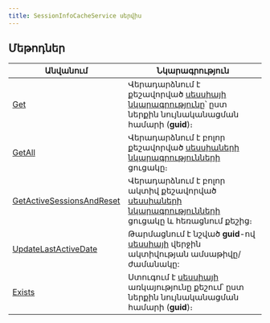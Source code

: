 ```yaml
---
title: SessionInfoCacheService սերվիս
---
```


## Մեթոդներ

| Անվանում | Նկարագրություն |
|----------|----------------|
| [Get](SessionInfoCacheService/Get.md) | Վերադարձնում է քեշավորված [սեսսիայի նկարագրությունը](../types/SessionInfo.md)՝ ըստ ներքին նույնականացման համարի (**guid**)։ |
| [GetAll](SessionInfoCacheService/GetAll.md) | Վերադարձնում է բոլոր քեշավորված [սեսսիաների նկարագրությունների](../types/SessionInfo.md) ցուցակը։ |
| [GetActiveSessionsAndReset](SessionInfoCacheService/GetActiveSessionsAndReset.md) | Վերադարձնում է բոլոր ակտիվ քեշավորված [սեսսիաների նկարագրությունների](../types/SessionInfo.md) ցուցակը և հեռացնում քեշից։ |
| [UpdateLastActiveDate](SessionInfoCacheService/UpdateLastActiveDate.md) | Թարմացնում է նշված **guid**-ով [սեսսիայի](../types/SessionInfo.md) վերջին ակտիվության ամսաթիվը/ժամանակը: |
| [Exists](SessionInfoCacheService/Exists.md) | Ստուգում է [սեսսիայի](../types/SessionInfo.md) առկայությունը քեշում՝ ըստ ներքին նույնականացման համարի (**guid**)։ |
